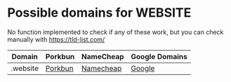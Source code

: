 # Possible domains for WEBSITE

No function implemented to check if any of these work, but you can check manually with https://tld-list.com/

| Domain | Porkbun | NameCheap | Google Domains |
|---|---|---|---|
| .website | [Porkbun](https://porkbun.com/checkout/search?prb=e814663da1&tlds=&idnLanguage=&search=search&q=.website) | [Namecheap](https://www.namecheap.com/domains/registration/results/?domain=.website) | [Google](https://domains.google.com/registrar/search?searchTerm=.website) |
